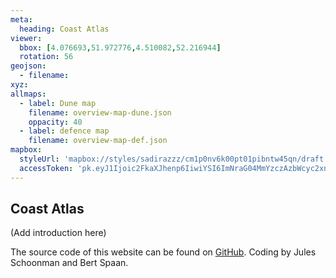 ```yaml
---
meta:
  heading: Coast Atlas
viewer:
  bbox: [4.076693,51.972776,4.510082,52.216944]
  rotation: 56
geojson:
  - filename: 
xyz:
allmaps:
  - label: Dune map
    filename: overview-map-dune.json
    oppacity: 40
  - label: defence map 
    filename: overview-map-def.json
mapbox:
  styleUrl: 'mapbox://styles/sadirazzz/cm1p0nv6k00pt01pibntw45qn/draft'
  accessToken: 'pk.eyJ1Ijoic2FkaXJhenp6IiwiYSI6ImNraG04MmYzczAzbWcyc2xndzU5Y2F2b2cifQ.rzt5vksSmX0ExoTkx6X1xQ'
---
```


## Coast Atlas

(Add introduction here)

The source code of this website can be found on [GitHub](https://github.com/theberlage/coast-atlas-app). Coding by Jules Schoonman and Bert Spaan.
